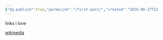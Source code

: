 ```yaml
---
{"dg-publish":true,"permalink":"/first-post/","created":"2025-09-17T22:04:26.409-04:00","updated":"2025-09-17T22:04:15.744-04:00"}
---
```


links i love

[wikipedia](https://wikipedia.com)

